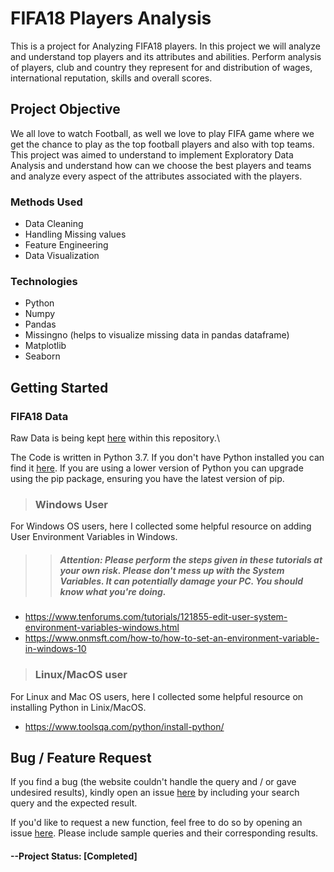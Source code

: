 # FIFA18 Players Analysis
This is a project for Analyzing FIFA18 players. In this project we will analyze and understand top players and its attributes and abilities. Perform analysis of players, club and country they represent for and distribution of wages, international reputation, skills and overall scores.

## Project Objective
We all love to watch Football, as well we love to play FIFA game where we get the chance to play as the top football players and also with top teams. This project was aimed to understand to implement Exploratory Data Analysis and understand how can we choose the best players and teams and analyze every aspect of the attributes associated with the players.

### Methods Used
* Data Cleaning
* Handling Missing values
* Feature Engineering
* Data Visualization
### Technologies
* Python
* Numpy
* Pandas
* Missingno (helps to visualize missing data in pandas dataframe)
* Matplotlib
* Seaborn

## Getting Started
### FIFA18 Data
Raw Data is being kept [here](https://github.com/brianlobo394/FIFA18Players_Analysis/blob/master/data-1.csv) within this repository.\

The Code is written in Python 3.7. If you don't have Python installed you can find it [here](https://www.python.org/downloads/). If you are using a lower version of Python you can upgrade using the pip package, ensuring you have the latest version of pip.

>### **Windows User**
For Windows OS users, here I collected some helpful resource on adding User Environment Variables in Windows.

>> ##### **Attention**: *Please perform the steps given in these tutorials at your own risk. Please don't mess up with the System Variables. It can potentially damage your PC. You should know what you're doing.*

* https://www.tenforums.com/tutorials/121855-edit-user-system-environment-variables-windows.html
* https://www.onmsft.com/how-to/how-to-set-an-environment-variable-in-windows-10


>### **Linux/MacOS user**

For Linux and Mac OS users, here I collected some helpful resource on installing Python in Linix/MacOS.
* https://www.toolsqa.com/python/install-python/


## Bug / Feature Request
If you find a bug (the website couldn't handle the query and / or gave undesired results), kindly open an issue [here](https://github.com/brianlobo394/FIFA18Players_Analysis/issues/new) by including your search query and the expected result.

If you'd like to request a new function, feel free to do so by opening an issue [here](https://github.com/brianlobo394/FIFA18Players_Analysis/issues/new). Please include sample queries and their corresponding results.

#### --Project Status: [Completed]
